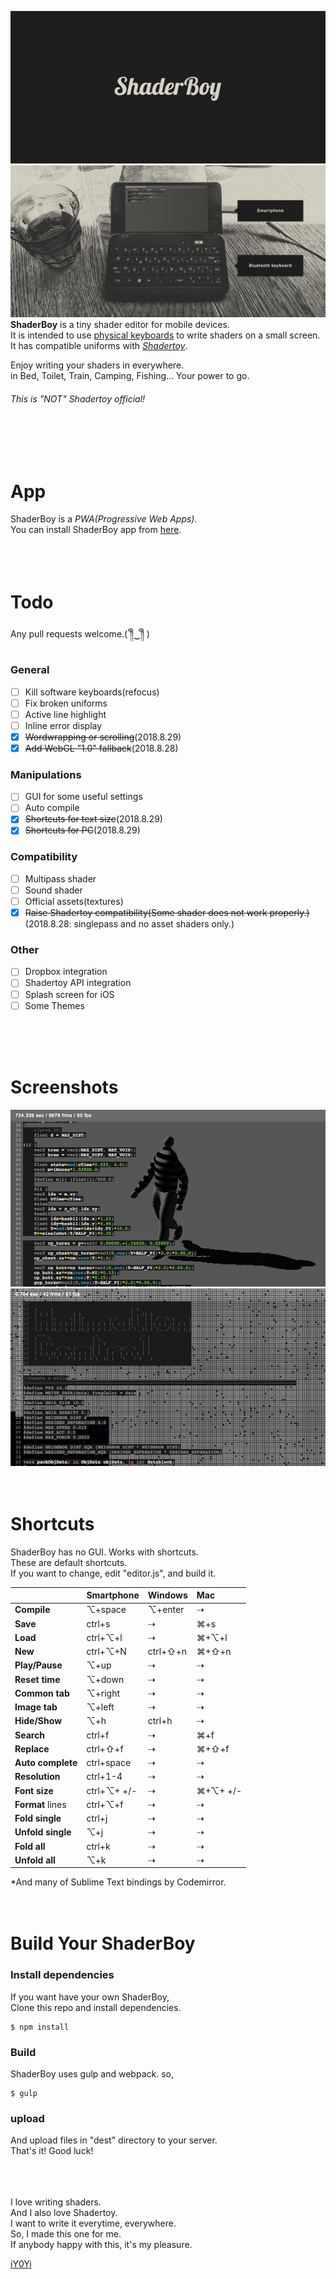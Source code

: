 <img src="https://github.com/iY0Yi/ShaderBoy/blob/master/_index/img/sb_logo_1240x600.png"></br>
<img src="https://github.com/iY0Yi/ShaderBoy/blob/master/_index/img/sb_example.png"></br>
<strong>ShaderBoy</strong> is a tiny shader editor for mobile devices.</br>
It is intended to use [physical keyboards](https://www.google.co.jp/search?q=smartphone+bluetooth+keyboard&source=lnms&tbm=isch&sa=X&ved=0ahUKEwi-kZzK_4fdAhXRdd4KHSp3BOcQ_AUICigB&biw=1440&bih=781) to write shaders on a small screen.</br>
It has compatible uniforms with <a href="https://www.shadertoy.com/"><em>Shadertoy</em></a>.</br>

Enjoy writing your shaders in everywhere.</br>
in Bed, Toilet, Train, Camping, Fishing...
Your power to go.</br>
  
###### *This is "NOT" Shadertoy official!*    
</br>
</br>
</br>
  
# App
ShaderBoy is a *PWA(Progressive Web Apps).*  
You can install ShaderBoy app from [here](https://shaderboy.net/).  
</br>
</br>
</br>
  
# Todo
Any pull requests welcome.( ༎ຶ‿༎ຶ )
  
### General
- [ ] Kill software keyboards(refocus)
- [ ] Fix broken uniforms
- [ ] Active line highlight
- [ ] Inline error display
- [X] ~~Wordwrapping or scrolling~~(2018.8.29)
- [X] ~~Add WebGL "1.0" fallback~~(2018.8.28)
  
### Manipulations
- [ ] GUI for some useful settings
- [ ] Auto compile
- [X] ~~Shortcuts for text size~~(2018.8.29)
- [X] ~~Shortcuts for PC~~(2018.8.29)
  
### Compatibility
- [ ] Multipass shader
- [ ] Sound shader
- [ ] Official assets(textures)
- [X] ~~Raise Shadertoy compatibility(Some shader does not work properly.)~~  
(2018.8.28: singlepass and no asset shaders only.)
  
### Other
- [ ] Dropbox integration
- [ ] Shadertoy API integration
- [ ] Splash screen for iOS
- [ ] Some Themes
  
</br>
</br>
</br>
  
# Screenshots
<img src="https://github.com/iY0Yi/ShaderBoy/blob/master/asset/screenshots/screenshots3.png">  
<img src="https://github.com/iY0Yi/ShaderBoy/blob/master/asset/screenshots/screenshots4.png">  
</br>
</br>
</br>
  
# Shortcuts
ShaderBoy has no GUI. Works with shortcuts.  
These are default shortcuts.  
If you want to change, edit "editor.js", and build it.  
  
|   | Smartphone | Windows | Mac |
|:---|:---|:---|:---|
| **Compile** | ⌥+space | ⌥+enter | ⇢ |
| **Save** | ctrl+s | ⇢ | ⌘+s |
| **Load** | ctrl+⌥+l | ⇢ | ⌘+⌥+l |
| **New** | ctrl+⌥+N | ctrl+⇧+n | ⌘+⇧+n |
| **Play/Pause** | ⌥+up | ⇢ | ⇢ |
| **Reset time** | ⌥+down | ⇢ | ⇢ |
| **Common tab** | ⌥+right | ⇢ | ⇢ |
| **Image tab** | ⌥+left | ⇢ | ⇢ |
| **Hide/Show** | ⌥+h | ctrl+h | ⇢ |
| **Search** | ctrl+f | ⇢ | ⌘+f |
| **Replace** | ctrl+⇧+f | ⇢ | ⌘+⇧+f |
| **Auto complete** | ctrl+space | ⇢ | ⇢ |
| **Resolution** | ctrl+1-4 | ⇢ | ⇢ |
| **Font size** | ctrl+⌥+ +/- | ⇢ | ⌘+⌥+ +/- |
| **Format** lines | ctrl+⌥+f | ⇢ | ⇢ |
| **Fold single** | ctrl+j | ⇢ | ⇢ |
| **Unfold single** | ⌥+j | ⇢ | ⇢ |
| **Fold all** | ctrl+k | ⇢ | ⇢ |
| **Unfold all** | ⌥+k | ⇢ | ⇢ |
  
*And many of Sublime Text bindings by Codemirror.
</br>
</br>
</br>
  
# Build Your ShaderBoy
### Install dependencies
If you want have your own ShaderBoy,  
Clone this repo and install dependencies.  
```
$ npm install
```
  
### Build
ShaderBoy uses gulp and webpack. so,  
```
$ gulp
```
  
### upload
And upload files in "dest" directory to your server.  
That's it! Good luck!  
</br>
</br>
</br>
  
I love writing shaders.  
And I also love Shadertoy.  
I want to write it everytime, everywhere.  
So, I made this one for me.  
If anybody happy with this, it's my pleasure.  
  
[iY0Yi](https://twitter.com/iY0Yi/)
</br>
</br>
</br>
